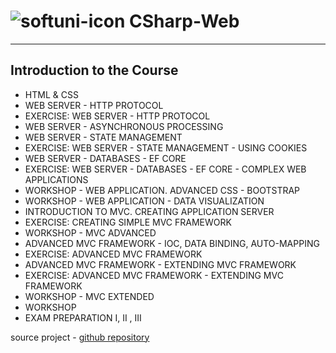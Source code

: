 # ![softuni-icon](https://softuni.bg/Files/OpenCourses/softunilogo%20(2).png "Software University") CSharp-Web
***

## Introduction to the Course


- HTML & CSS
- WEB SERVER - HTTP PROTOCOL
- EXERCISE: WEB SERVER - HTTP PROTOCОL
- WEB SERVER - ASYNCHRONOUS PROCESSING
- WEB SERVER - STATE MANAGEMENT
- EXERCISE: WEB SERVER - STATE MANAGEMENT - USING COOKIES
- WEB SERVER - DATABASES - EF CORE 
- EXERCISE: WEB SERVER - DATABASES - EF CORE -  COMPLEX WEB APPLICATIONS
- WORKSHOP - WEB APPLICATION. ADVANCED CSS - BOOTSTRAP
- WORKSHOP - WEB APPLICATION - DATA VISUALIZATION
- INTRODUCTION TO MVC. CREATING APPLICATION SERVER
- EXERCISE: CREATING SIMPLE MVC FRAMEWORK
- WORKSHOP - MVC ADVANCED
- ADVANCED MVC FRAMEWORK - IOC, DATA BINDING, AUTO-MAPPING
- EXERCISE: ADVANCED MVC FRAMEWORK
- ADVANCED MVC FRAMEWORK - EXTENDING MVC FRAMEWORK
- EXERCISE: ADVANCED MVC FRAMEWORK - EXTENDING MVC FRAMEWORK
- WORKSHOP - MVC EXTENDED
- WORKSHOP
- EXAM PREPARATION I, II , III

source project - [github repository](https://github.com/SoftUni-CSharp-Web-Development/SIS)
